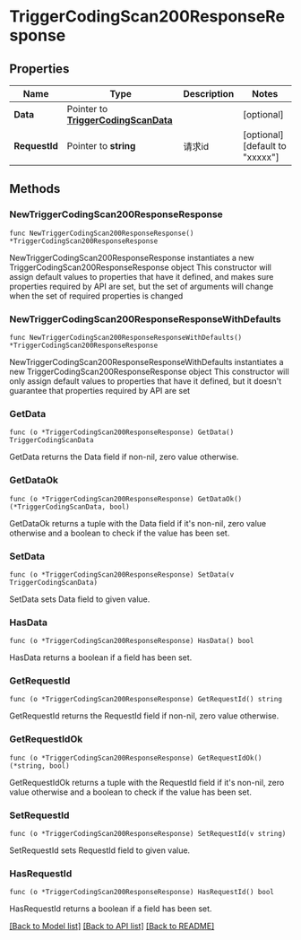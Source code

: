# TriggerCodingScan200ResponseResponse

## Properties

Name | Type | Description | Notes
------------ | ------------- | ------------- | -------------
**Data** | Pointer to [**TriggerCodingScanData**](TriggerCodingScanData.md) |  | [optional] 
**RequestId** | Pointer to **string** | 请求id | [optional] [default to "xxxxx"]

## Methods

### NewTriggerCodingScan200ResponseResponse

`func NewTriggerCodingScan200ResponseResponse() *TriggerCodingScan200ResponseResponse`

NewTriggerCodingScan200ResponseResponse instantiates a new TriggerCodingScan200ResponseResponse object
This constructor will assign default values to properties that have it defined,
and makes sure properties required by API are set, but the set of arguments
will change when the set of required properties is changed

### NewTriggerCodingScan200ResponseResponseWithDefaults

`func NewTriggerCodingScan200ResponseResponseWithDefaults() *TriggerCodingScan200ResponseResponse`

NewTriggerCodingScan200ResponseResponseWithDefaults instantiates a new TriggerCodingScan200ResponseResponse object
This constructor will only assign default values to properties that have it defined,
but it doesn't guarantee that properties required by API are set

### GetData

`func (o *TriggerCodingScan200ResponseResponse) GetData() TriggerCodingScanData`

GetData returns the Data field if non-nil, zero value otherwise.

### GetDataOk

`func (o *TriggerCodingScan200ResponseResponse) GetDataOk() (*TriggerCodingScanData, bool)`

GetDataOk returns a tuple with the Data field if it's non-nil, zero value otherwise
and a boolean to check if the value has been set.

### SetData

`func (o *TriggerCodingScan200ResponseResponse) SetData(v TriggerCodingScanData)`

SetData sets Data field to given value.

### HasData

`func (o *TriggerCodingScan200ResponseResponse) HasData() bool`

HasData returns a boolean if a field has been set.

### GetRequestId

`func (o *TriggerCodingScan200ResponseResponse) GetRequestId() string`

GetRequestId returns the RequestId field if non-nil, zero value otherwise.

### GetRequestIdOk

`func (o *TriggerCodingScan200ResponseResponse) GetRequestIdOk() (*string, bool)`

GetRequestIdOk returns a tuple with the RequestId field if it's non-nil, zero value otherwise
and a boolean to check if the value has been set.

### SetRequestId

`func (o *TriggerCodingScan200ResponseResponse) SetRequestId(v string)`

SetRequestId sets RequestId field to given value.

### HasRequestId

`func (o *TriggerCodingScan200ResponseResponse) HasRequestId() bool`

HasRequestId returns a boolean if a field has been set.


[[Back to Model list]](../README.md#documentation-for-models) [[Back to API list]](../README.md#documentation-for-api-endpoints) [[Back to README]](../README.md)


